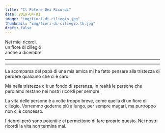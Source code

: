 ```yaml
---
title: "Il Potere Dei Ricordi"
date: 2019-04-01
image: "img/fiori-di-ciliegio.jpg"
thumbnail: "img/fiori-di-ciliegio.th.jpg"
draft: false
---
```

Nei miei ricordi,  
un fiore di ciliegio  
anche a dicembre  

<!--more-->
---
---
La scomparsa del papà di una mia amica mi ha fatto pensare alla tristezza di perdere qualcuno che ci è caro.

Ma nella tristezza c'è un fondo di speranza, in realtà le persone che perdiamo restano nei nostri ricordi per sempre.

La vita delle persone è a volte troppo breve, come quella di un fiore di ciliegio. Vorremmo goderne più a lungo, per sempre magari, ma purtroppo non ci è concesso.

I ricordi però sono potenti e ci permettono di fare proprio questo. Nei nostri ricordi la vita non termina mai.